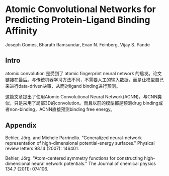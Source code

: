 # Atomic Convolutional Networks for Predicting Protein-Ligand Binding Affinity

Joseph Gomes, Bharath Ramsundar, Evan N. Feinberg, Vijay S. Pande

## Intro

atomic convolution 是受到了 atomic fingerprint neural network 的启发。论文链接在最后。与传统机器学习方法不同，不需要人工的输入数据，而是让模型自己来进行data-driven决策，从而对ligand binding进行预测。

这篇文章提出了使用Atomic Convolutional Neural Network(ACNN)，与CNN类似，只是采用了局部3D的convolution。而且以前的模型都是预测drug binding或者non-binding，ACNN直接预测binding free energy。

## Appendix

Behler, Jörg, and Michele Parrinello. "Generalized neural-network representation of high-dimensional potential-energy surfaces." Physical review letters 98.14 (2007): 146401.

Behler, Jörg. "Atom-centered symmetry functions for constructing high-dimensional neural network potentials." The Journal of chemical physics 134.7 (2011): 074106.